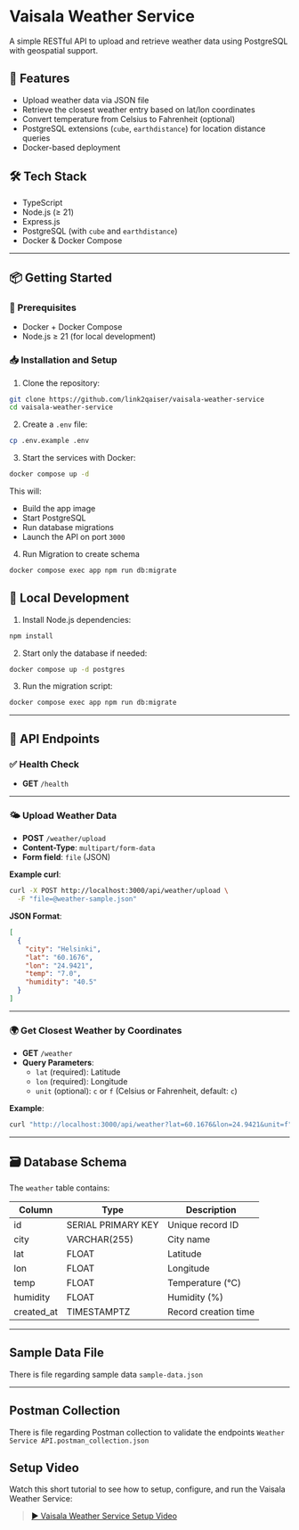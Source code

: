 # Vaisala Weather Service

A simple RESTful API to upload and retrieve weather data using PostgreSQL with geospatial support.

## 🚀 Features

- Upload weather data via JSON file
- Retrieve the closest weather entry based on lat/lon coordinates
- Convert temperature from Celsius to Fahrenheit (optional)
- PostgreSQL extensions (`cube`, `earthdistance`) for location distance queries
- Docker-based deployment

## 🛠 Tech Stack

- TypeScript
- Node.js (≥ 21)
- Express.js
- PostgreSQL (with `cube` and `earthdistance`)
- Docker & Docker Compose

---

## 📦 Getting Started

### 🔧 Prerequisites

- Docker + Docker Compose
- Node.js ≥ 21 (for local development)

### 📥 Installation and Setup

1. Clone the repository:

```bash
git clone https://github.com/link2qaiser/vaisala-weather-service
cd vaisala-weather-service
```

2. Create a `.env` file:

```bash
cp .env.example .env
```

3. Start the services with Docker:

```bash
docker compose up -d
```

This will:
- Build the app image
- Start PostgreSQL
- Run database migrations
- Launch the API on port `3000`

4. Run Migration to create schema

```bash
docker compose exec app npm run db:migrate
```

## 🔧 Local Development

1. Install Node.js dependencies:

```bash
npm install
```

2. Start only the database if needed:

```bash
docker compose up -d postgres
```

3. Run the migration script:

```bash
docker compose exec app npm run db:migrate
```

---

## 📡 API Endpoints

### ✅ Health Check

- **GET** `/health`

---

### 🌤️ Upload Weather Data

- **POST** `/weather/upload`
- **Content-Type**: `multipart/form-data`
- **Form field**: `file` (JSON)

**Example curl**:

```bash
curl -X POST http://localhost:3000/api/weather/upload \
  -F "file=@weather-sample.json"
```

**JSON Format**:

```json
[
  {
    "city": "Helsinki",
    "lat": "60.1676",
    "lon": "24.9421",
    "temp": "7.0",
    "humidity": "40.5"
  }
]
```

---

### 🌍 Get Closest Weather by Coordinates

- **GET** `/weather`
- **Query Parameters**:
  - `lat` (required): Latitude
  - `lon` (required): Longitude
  - `unit` (optional): `c` or `f` (Celsius or Fahrenheit, default: `c`)

**Example**:

```bash
curl "http://localhost:3000/api/weather?lat=60.1676&lon=24.9421&unit=f"
```

---

## 🗃️ Database Schema

The `weather` table contains:

| Column     | Type                  | Description               |
|------------|-----------------------|---------------------------|
| id         | SERIAL PRIMARY KEY    | Unique record ID          |
| city       | VARCHAR(255)          | City name                 |
| lat        | FLOAT                 | Latitude                  |
| lon        | FLOAT                 | Longitude                 |
| temp       | FLOAT                 | Temperature (°C)          |
| humidity   | FLOAT                 | Humidity (%)              |
| created_at | TIMESTAMPTZ           | Record creation time      |

---


## Sample Data File

There is file regarding sample data `sample-data.json`

---


## Postman Collection

There is file regarding Postman collection to validate the endpoints `Weather Service API.postman_collection.json`


## Setup Video
Watch this short tutorial to see how to setup, configure, and run the Vaisala Weather Service:
>[▶️ Vaisala Weather Service Setup Video](https://www.youtube.com/watch?v=HyM3g_7frU8)









